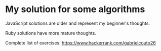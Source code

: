 # My solution for some algorithms

JavaScript solutions are older and represent my beginner's thoughts.

Ruby solutions have more mature thoughts.

Complete list of exercises: https://www.hackerrank.com/gabrielcouto26
